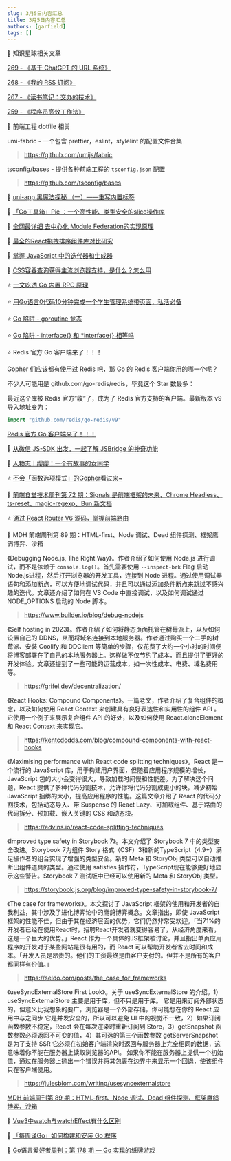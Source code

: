 ```yaml
---
slug: 3月5日内容汇总
title: 3月5日内容汇总
authors: [garfield]
tags: []
---
```


📒 知识星球相关文章

[269 - 《基于 ChatGPT 的 URL 系统》](https://articles.zsxq.com/id_9as0i0v8ujtc.html)

[268 - 《我的 RSS 订阅》](https://articles.zsxq.com/id_ecswfdjukeww.html)

[267 - 《读书笔记：交办的技术》](https://articles.zsxq.com/id_c5o6ebatt88l.html)

[259 - 《程序员高效工作法》](https://articles.zsxq.com/id_18bjtugxhsg5.html)

📒 前端工程 dotfile 相关

umi-fabric - 一个包含 prettier，eslint，stylelint 的配置文件合集

> https://github.com/umijs/fabric

tsconfig/bases - 提供各种前端工程的 `tsconfig.json` 配置

> https://github.com/tsconfig/bases

📒 [uni-app 黑魔法探秘 （一）——重写内置标签](https://mp.weixin.qq.com/s/VaRwMAR7OebyYdMHfDJvBQ)

📒 [「Go工具箱」Pie ：一个高性能、类型安全的slice操作库](https://mp.weixin.qq.com/s/ilJwIsaKjj0rSpKOvDBFog)

📒 [全网最详细 去中心化 Module Federation的实现原理](https://mp.weixin.qq.com/s/wX_eQwF3Ex_fsgRUhcB-yw)

📒 [最全的React拖拽排序组件库对比研究](https://mp.weixin.qq.com/s/hwTyw4jULfUnJMXsO6mOKA)

📒 [掌握 JavaScript 中的迭代器和生成器](https://mp.weixin.qq.com/s/FTj5e6gRVn7RxCxwlaWwQg)

📒 [CSS容器查询获得主流浏览器支持，是什么？怎么用](https://mp.weixin.qq.com/s/z8juba1I7UCi6L2zJ3ZA1g)

⭐️ [一文吃透 Go 内置 RPC 原理](https://mp.weixin.qq.com/s/ExfVdEM7_YWlQF6GhFn74A)

⭐️ [用Go语言0代码10分钟完成一个学生管理系统带页面，私活必备](https://mp.weixin.qq.com/s/3v-rV2ev9vg89PEhT6gFgg)

⭐️ [Go 陷阱 - goroutine 竞态](https://mp.weixin.qq.com/s/TGXDI-1BoXihElvmnkyHpA)

⭐️ [Go 陷阱 - interface{} 和 *interface{} 相等吗](https://mp.weixin.qq.com/s/UYWF2eHMLaHDu2Jtf-086Q)

⭐️ Redis 官方 Go 客户端来了！！！

Gopher 们应该都有使用过 Redis 吧，那 Go 的 Redis 客户端你用的哪一个呢？

不少人可能用是 github.com/go-redis/redis，毕竟这个 Star 数最多：

最近这个库被 Redis 官方”收“了，成为了 Redis 官方支持的客户端。最新版本 v9 导入地址变为：

```go
import "github.com/redis/go-redis/v9"
```

[Redis 官方 Go 客户端来了！！！](https://mp.weixin.qq.com/s/HoyK9I1gbCM_umzSczZj-w)

📒 [从微信 JS-SDK 出发，一起了解 JSBridge 的神奇功能](https://mp.weixin.qq.com/s/o5xvsI2dN9iMsVT7tWWy0A)

📒 [人物志｜缨缨：一个有故事的女同学](https://mp.weixin.qq.com/s/yfr1TDRGOWYmk_WmMKG_uw)

⭐️ [不会「函数选项模式」的Gopher看过来~](https://mp.weixin.qq.com/s/gCM-LQob-Qj_nXGnefkrJQ)

📒 [前端食堂技术周刊第 72 期：Signals 是前端框架的未来、Chrome Headless、ts-reset、magic-regexp、Bun 新文档](https://juejin.cn/post/7204670801243750458)

⭐️ [通过 React Router V6 源码，掌握前端路由](https://mp.weixin.qq.com/s/3DxZ0UdH9CKOMzfAo_x0XQ)

📒 MDH 前端周刊第 89 期：HTML-first、Node 调试、Dead 组件探测、框架鹰鸽博弈、沙箱

《Debugging Node.js, The Right Way》。作者介绍了如何使用 Node.js 进行调试，而不是依赖于 `console.log()`。首先需要使用 `--inspect-brk` Flag 启动Node.js进程，然后打开浏览器的开发工具，连接到 Node 进程。通过使用调试器语句和添加断点，可以方便地调试代码，并且可以通过添加条件断点来跳过不感兴趣的迭代。文章还介绍了如何在 VS Code 中直接调试，以及如何调试通过 NODE_OPTIONS 启动的 Node 脚本。

> https://www.builder.io/blog/debug-nodejs

《Self hosting in 2023》。作者介绍了如何将静态页面托管在树莓派上，以及如何设置自己的 DDNS，从而将域名连接到本地服务器。作者通过购买一个二手的树莓派、安装 Coolify 和 DDClient 等简单的步骤，仅花费了大约一个小时的时间便将博客部署在了自己的本地服务器上。这样做不仅节约了成本，而且提供了更好的开发体验。文章还提到了一些可能的运营成本，如一次性成本、电费、域名费用等。

> https://grifel.dev/decentralization/

《React Hooks: Compound Components》。一篇老文，作者介绍了复合组件的概念，以及如何使用 React Context 来创建具有良好表达性和实用性的组件 API 。它使用一个例子来展示复合组件 API 的好处，以及如何使用 React.cloneElement 和 React Context 来实现它。

> https://kentcdodds.com/blog/compound-components-with-react-hooks

《Maximising performance with React code splitting techniques》。React 是一个流行的 JavaScript 库，用于构建用户界面，但随着应用程序规模的增长，JavaScript 包的大小会变得很大，导致加载时间慢和性能差。为了解决这个问题，React 提供了多种代码分割技术，允许你将代码分割成更小的块，减少初始 JavaScript 捆绑的大小，提高应用程序的性能。这篇文章介绍了 React 的代码分割技术，包括动态导入、带 Suspense 的 React Lazy、可加载组件、基于路由的代码拆分、预加载、嵌入关键的 CSS 和动态块。

> https://edvins.io/react-code-splitting-techniques

《Improved type safety in Storybook 7》。本文介绍了 Storybook 7 中的类型安全改进。Storybook 7为组件 Story 格式（CSF）3和新的TypeScript（4.9+）满足操作者的组合实现了增强的类型安全。新的 Meta 和 StoryObj 类型可以自动推断出组件道具的类型。通过使用 satisfies 操作符，TypeScript现在能够更好地显示这些警告。Storybook 7 测试版中已经可以使用新的 Meta 和 StoryObj 类型。

> https://storybook.js.org/blog/improved-type-safety-in-storybook-7/

《The case for frameworks》。本文探讨了 JavaScript 框架的使用和开发者的自我利益，其中涉及了进化博弈论中的鹰鸽博弈概念。文章指出，即使 JavaScript 框架的性能不佳，但由于其在经济层面的优势，它们仍然非常受欢迎。「当71%的开发者已经在使用React时，招聘React开发者就变得容易了，从经济角度来看，这是一个巨大的优势。」React 作为一个具体的JS框架被讨论，并且指出单页应用程序的开发对于某些网站是很有用的，而 React 可以帮助开发者省去时间和成本。「开发人员是昂贵的。他们的工资最终是由客户支付的。但并不是所有的客户都同样有价值。」

> https://seldo.com/posts/the_case_for_frameworks

《useSyncExternalStore First Look》。关于 useSyncExternalStore 的介绍。1）useSyncExternalStore 主要是用于库，但不只是用于库。 它是用来订阅外部状态的，但意义比我想象的要广，浏览器是一个外部存储，你可能想在你的 React 应用中与之同步 它是并发安全的，所以可以避免 UI 中的视觉不一致，2）如果订阅函数参数不稳定，React 会在每次渲染时重新订阅到 Store，3）getSnapshot 函数参数必须返回不可变的值，4）其可选的第三个函数参数 getServerSnapshot 是为了支持 SSR 它必须在初始客户端渲染时返回与服务器上完全相同的数据，这意味着你不能在服务器上读取浏览器的API。 如果你不能在服务器上提供一个初始值，通过在服务器上抛出一个错误并将其包裹在边界中来显示一个回退，使该组件只在客户端使用。

> https://julesblom.com/writing/usesyncexternalstore

[MDH 前端周刊第 89 期：HTML-first、Node 调试、Dead 组件探测、框架鹰鸽博弈、沙箱](https://mdhweekly.com/weekly/issue-0089)

📒 [Vue3中watch与watchEffect有什么区别](https://mp.weixin.qq.com/s/Xyqm1GRBJJW3cIe17-pIuw)

📒 [「每周译Go」如何构建和安装 Go 程序](https://mp.weixin.qq.com/s/gQ21kekCvk_DwfUoaTwcKQ)

📒 [Go语言爱好者周刊：第 178 期 — Go 实现的纸牌游戏](https://mp.weixin.qq.com/s/G2humIe1eOTdgOcJ59qwrw)
